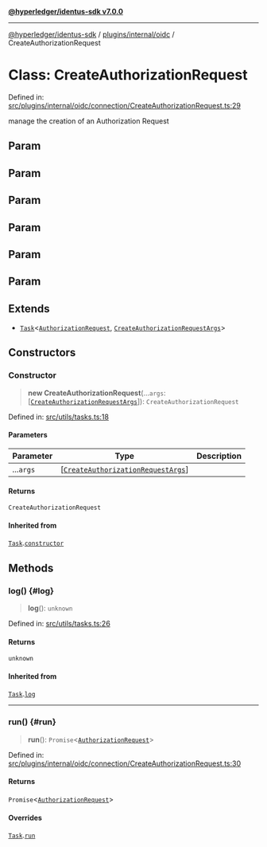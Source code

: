 [**@hyperledger/identus-sdk v7.0.0**](../../../../README.md)

***

[@hyperledger/identus-sdk](../../../../README.md) / [plugins/internal/oidc](../README.md) / CreateAuthorizationRequest

# Class: CreateAuthorizationRequest

Defined in: [src/plugins/internal/oidc/connection/CreateAuthorizationRequest.ts:29](https://github.com/hyperledger/identus-edge-agent-sdk-ts/blob/96423ee84b124a31ce63036d9d623d1cb73a13c2/src/plugins/internal/oidc/connection/CreateAuthorizationRequest.ts#L29)

manage the creation of an Authorization Request

## Param

## Param

## Param

## Param

## Param

## Param

## Extends

- [`Task`](../../../../overview/namespaces/Utils/classes/Task.md)\<[`AuthorizationRequest`](AuthorizationRequest.md), [`CreateAuthorizationRequestArgs`](../interfaces/CreateAuthorizationRequestArgs.md)\>

## Constructors

### Constructor

> **new CreateAuthorizationRequest**(...`args`: \[[`CreateAuthorizationRequestArgs`](../interfaces/CreateAuthorizationRequestArgs.md)\]): `CreateAuthorizationRequest`

Defined in: [src/utils/tasks.ts:18](https://github.com/hyperledger/identus-edge-agent-sdk-ts/blob/96423ee84b124a31ce63036d9d623d1cb73a13c2/src/utils/tasks.ts#L18)

#### Parameters

| Parameter | Type | Description |
| ------ | ------ | ------ |
| ...`args` | \[[`CreateAuthorizationRequestArgs`](../interfaces/CreateAuthorizationRequestArgs.md)\] |  |

#### Returns

`CreateAuthorizationRequest`

#### Inherited from

[`Task`](../../../../overview/namespaces/Utils/classes/Task.md).[`constructor`](../../../../overview/namespaces/Utils/classes/Task.md#constructor)

## Methods

### log() {#log}

> **log**(): `unknown`

Defined in: [src/utils/tasks.ts:26](https://github.com/hyperledger/identus-edge-agent-sdk-ts/blob/96423ee84b124a31ce63036d9d623d1cb73a13c2/src/utils/tasks.ts#L26)

#### Returns

`unknown`

#### Inherited from

[`Task`](../../../../overview/namespaces/Utils/classes/Task.md).[`log`](../../../../overview/namespaces/Utils/classes/Task.md#log)

***

### run() {#run}

> **run**(): `Promise`\<[`AuthorizationRequest`](AuthorizationRequest.md)\>

Defined in: [src/plugins/internal/oidc/connection/CreateAuthorizationRequest.ts:30](https://github.com/hyperledger/identus-edge-agent-sdk-ts/blob/96423ee84b124a31ce63036d9d623d1cb73a13c2/src/plugins/internal/oidc/connection/CreateAuthorizationRequest.ts#L30)

#### Returns

`Promise`\<[`AuthorizationRequest`](AuthorizationRequest.md)\>

#### Overrides

[`Task`](../../../../overview/namespaces/Utils/classes/Task.md).[`run`](../../../../overview/namespaces/Utils/classes/Task.md#run)
